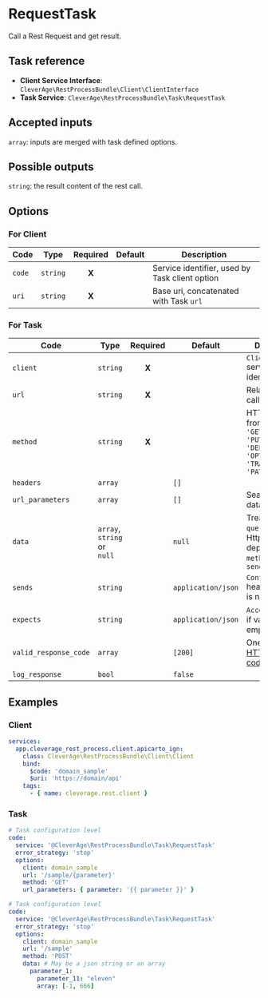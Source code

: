 RequestTask
===============

Call a Rest Request and get result.

Task reference
--------------

* **Client Service Interface**: `CleverAge\RestProcessBundle\Client\ClientInterface`
* **Task Service**: `CleverAge\RestProcessBundle\Task\RequestTask`

Accepted inputs
---------------

`array`: inputs are merged with task defined options.

Possible outputs
----------------

`string`: the result content of the rest call.

Options
-------

### For Client

| Code   | Type     | Required | Default | Description                                    |
|--------|----------|:--------:|---------|------------------------------------------------|
| `code` | `string` |  **X**   |         | Service identifier, used by Task client option |
| `uri`  | `string` |  **X**   |         | Base uri, concatenated with Task `url`         |

### For Task

| Code                  | Type                        | Required | Default            | Description                                                                              |
|-----------------------|-----------------------------|:--------:|--------------------|------------------------------------------------------------------------------------------|
| `client`              | `string`                    |  **X**   |                    | `ClientInterface` service identifier                                                     |
| `url`                 | `string`                    |  **X**   |                    | Relative url to call                                                                     |
| `method`              | `string`                    |  **X**   |                    | HTTP method from `['HEAD', 'GET', 'POST', 'PUT', 'DELETE', 'OPTIONS', 'TRACE', 'PATCH']` |
| `headers`             | `array`                     |          | `[]`               |                                                                                          |
| `url_parameters`      | `array`                     |          | `[]`               | Search/Replace data on `url`                                                             |
| `data`                | `array`, `string` or `null` |          | `null`             | Treated as `body`, `query` or `json` on HttpClient, depending on `method` and `sends`    |
| `sends`               | `string`                    |          | `application/json` | `Content-Type` header, if value is not empty                                             |
| `expects`             | `string`                    |          | `application/json` | `Accept` header, if value is not empty                                                   |
| `valid_response_code` | `array`                     |          | `[200]`            | One or more [HTTP status code](https://en.wikipedia.org/wiki/List_of_HTTP_status_codes)  |
| `log_response`        | `bool`                      |          | `false`            |                                                                                          |

Examples
--------

### Client

```yaml
services:
  app.cleverage_rest_process.client.apicarto_ign:
    class: CleverAge\RestProcessBundle\Client\Client
    bind:
      $code: 'domain_sample'
      $uri: 'https://domain/api'
    tags:
      - { name: cleverage.rest.client }
```  

### Task

```yaml
# Task configuration level
code:
  service: '@CleverAge\RestProcessBundle\Task\RequestTask'
  error_strategy: 'stop'
  options:
    client: domain_sample
    url: '/sample/{parameter}'
    method: 'GET'
    url_parameters: { parameter: '{{ parameter }}' }
```

```yaml
# Task configuration level
code:
  service: '@CleverAge\RestProcessBundle\Task\RequestTask'
  error_strategy: 'stop'
  options:
    client: domain_sample
    url: '/sample'
    method: 'POST'
    data: # May be a json string or an array
      parameter_1:
        parameter_11: "eleven"
        array: [-1, 666]
```
